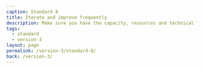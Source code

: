 ```yaml
---
caption: Standard 8
title: Iterate and improve frequently
description: Make sure you have the capacity, resources and technical flexibility to iterate and improve the service frequently.
tags:
  - standard
  - version-3
layout: page
permalink: /version-3/standard-8/
back: /version-3/
---
```

